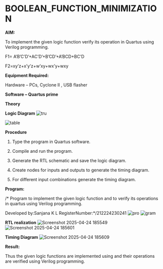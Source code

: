 # BOOLEAN_FUNCTION_MINIMIZATION

**AIM:**

To implement the given logic function verify its operation in Quartus using Verilog programming.

F1= A’B’C’D’+AC’D’+B’CD’+A’BCD+BC’D 

F2=xy’z+x’y’z+w’xy+wx’y+wxy

**Equipment Required:**

Hardware – PCs, Cyclone II , USB flasher

**Software – Quartus prime**

**Theory**

**Logic Diagram**
![tru](https://github.com/user-attachments/assets/5af831b5-9a13-4e97-9283-d61482725995)

![table](https://github.com/user-attachments/assets/2e6d7e94-0fcf-4a64-b0ba-11dbc415c80f)


**Procedure**

1.	Type the program in Quartus software.

2.	Compile and run the program.

3.	Generate the RTL schematic and save the logic diagram.

4.	Create nodes for inputs and outputs to generate the timing diagram.

5.	For different input combinations generate the timing diagram.


**Program:**

/* Program to implement the given logic function and to verify its operations in quartus using Verilog programming. 

Developed by:Sanjana K L RegisterNumber:*/212224230241
![pro](https://github.com/user-attachments/assets/cde3304d-500a-4c32-95ab-ed3387b2db11)
![gram](https://github.com/user-attachments/assets/7a894cfa-9667-4fcd-9e66-e6ef52ca1782)




**RTL realization**
![Screenshot 2025-04-24 185549](https://github.com/user-attachments/assets/b501d8b3-ff02-4e62-9e97-6dc150c98a4f)
![Screenshot 2025-04-24 185601](https://github.com/user-attachments/assets/8a862895-9a8c-4eaa-a5d6-5f6cc70cf500)


**Timing Diagram**
![Screenshot 2025-04-24 185609](https://github.com/user-attachments/assets/f3e22f2f-cb42-4019-af61-e429a666ccf5)

**Result:**

Thus the given logic functions are implemented using and their operations are verified using Verilog programming.


